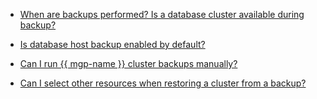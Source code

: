 * [When are backups performed? Is a database cluster available during backup?](#backup-window)

* [Is database host backup enabled by default?](#default-backup)

* [Can I run {{ mgp-name }} cluster backups manually?](#manual-backup)

* [Can I select other resources when restoring a cluster from a backup?](#resource-restore)
